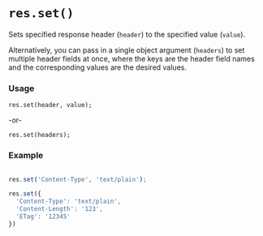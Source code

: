 # `res.set()`

Sets specified response header (`header`) to the specified value (`value`).

Alternatively, you can pass in a single object argument (`headers`) to set multiple header fields at once, where the keys are the header field names and the corresponding values are the desired values.

### Usage
```usage
res.set(header, value);
```

-or-

```usage
res.set(headers);
```

### Example
```javascript

res.set('Content-Type', 'text/plain');

res.set({
  'Content-Type': 'text/plain',
  'Content-Length': '123',
  'ETag': '12345'
})

```



<docmeta name="displayName" value="res.set()">
<docmeta name="pageType" value="method">
